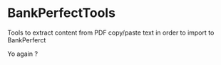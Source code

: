 # BankPerfectTools
Tools to extract content from PDF copy/paste text in order to import to BankPerferct

Yo again ?
